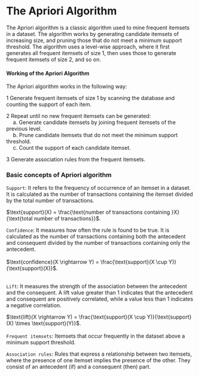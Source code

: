 



<h1>The Apriori Algorithm</h1>


The Apriori algorithm is a classic algorithm used to mine frequent itemsets in a dataset. The algorithm works by generating candidate itemsets of increasing size, and pruning those that do not meet a minimum support threshold. The algorithm uses a level-wise approach, where it first generates all frequent itemsets of size 1, then uses those to generate frequent itemsets of size 2, and so on.


#### Working of the Apriori Algorithm

The Apriori algorithm works in the following way:

1 Generate frequent itemsets of size 1 by scanning the database and counting the support of each item.

2 Repeat until no new frequent itemsets can be generated:<br>
  &emsp; a. Generate candidate itemsets by joining frequent itemsets of the previous level.<br>
  &emsp;  b. Prune candidate itemsets that do not meet the minimum support threshold.<br>
  &emsp;  c. Count the support of each candidate itemset.<br>

3 Generate association rules from the frequent itemsets.



### Basic concepts of Apriori algorithm



`Support`: It refers to the frequency of occurrence of an itemset in a dataset. It is calculated as the number of transactions containing the itemset divided by the total number of transactions.

$\text{support}(X) = \frac{\text{number of transactions containing }X}{\text{total number of transactions}}$.

`Confidence`: It measures how often the rule is found to be true. It is calculated as the number of transactions containing both the antecedent and consequent divided by the number of transactions containing only the antecedent.<br><br>
$\text{confidence}(X \rightarrow Y) = \frac{\text{support}(X \cup Y)}{\text{support}(X)}$.<br><br>

`Lift`: It measures the strength of the association between the antecedent and the consequent. A lift value greater than 1 indicates that the antecedent and consequent are positively correlated, while a value less than 1 indicates a negative correlation.<br>


$\text{lift}(X \rightarrow Y) = \frac{\text{support}(X \cup Y)}{\text{support}(X) \times \text{support}(Y)}$.<br><br>
`Frequent itemsets`: Itemsets that occur frequently in the dataset above a minimum support threshold.

`Association rules`: Rules that express a relationship between two itemsets, where the presence of one itemset implies the presence of the other. They consist of an antecedent (if) and a consequent (then) part.

